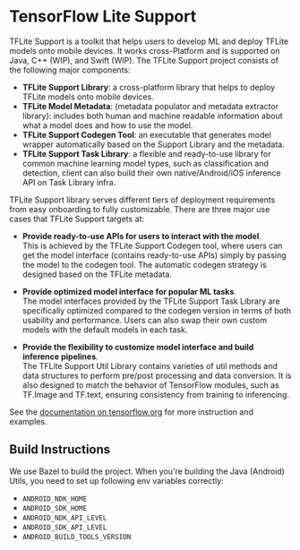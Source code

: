 # TensorFlow Lite Support

TFLite Support is a toolkit that helps users to develop ML and deploy TFLite
models onto mobile devices. It works cross-Platform and is supported on Java,
C++ (WIP), and Swift (WIP). The TFLite Support project consists of the following
major components:

*   **TFLite Support Library**: a cross-platform library that helps to
    deploy TFLite models onto mobile devices.
*   **TFLite Model Metadata**: (metadata populator and metadata extractor
    library): includes both human and machine readable information about what a
    model does and how to use the model.
*   **TFLite Support Codegen Tool**: an executable that generates model wrapper
    automatically based on the Support Library and the metadata.
*   **TFLite Support Task Library**: a flexible and ready-to-use library for
    common machine learning model types, such as classification and detection,
    client can also build their own native/Android/iOS inference API on Task
    Library infra.

TFLite Support library serves different tiers of deployment requirements from
easy onboarding to fully customizable. There are three major use cases that
TFLite Support targets at:

*   **Provide ready-to-use APIs for users to interact with the model**. \
    This is achieved by the TFLite Support Codegen tool, where users can get the
    model interface (contains ready-to-use APIs) simply by passing the model to
    the codegen tool. The automatic codegen strategy is designed based on the
    TFLite metadata.

*   **Provide optimized model interface for popular ML tasks**. \
    The model interfaces provided by the TFLite Support Task Library are
    specifically optimized compared to the codegen version in terms of both
    usability and performance. Users can also swap their own custom models with
    the default models in each task.

*   **Provide the flexibility to customize model interface and build inference
    pipelines**. \
    The TFLite Support Util Library contains varieties of util methods and data
    structures to perform pre/post processing and data conversion. It is also
    designed to match the behavior of TensorFlow modules, such as TF.Image and
    TF.text, ensuring consistency from training to inferencing.

See the
[documentation on tensorflow.org](https://www.tensorflow.org/lite/inference_with_metadata/overview)
for more instruction and examples.

## Build Instructions

We use Bazel to build the project. When you're building the Java (Android)
Utils, you need to set up following env variables correctly:

*   `ANDROID_NDK_HOME`
*   `ANDROID_SDK_HOME`
*   `ANDROID_NDK_API_LEVEL`
*   `ANDROID_SDK_API_LEVEL`
*   `ANDROID_BUILD_TOOLS_VERSION`
